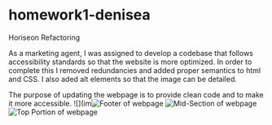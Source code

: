 # homework1-denisea
Horiseon Refactoring

As a marketing agent, I was assigned to develop a codebase that follows accessibility standards
so that the website is more optimized. In order to complete this I removed redundancies and added proper semantics to html and CSS.
I also aded alt elements so that the image can be detailed.

The purpose of updating the webpage is to provide clean code and to make it more accessible.
![](im![Footer of webpage](https://user-images.githubusercontent.com/93785378/146483537-9458be7d-b42f-42fd-9e5e-a3d374734d52.PNG)
![Mid-Section of webpage](https://user-images.githubusercontent.com/93785378/146483550-180a5dcd-4e95-4cfb-abc0-4a3ac796bf17.PNG)
![Top Portion of webpage](https://user-images.githubusercontent.com/93785378/146483555-3b9cb725-422a-44b1-aaf4-a5ede54799a8.PNG)
